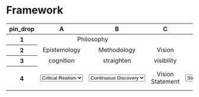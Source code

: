 <head>
<!-- https://github.com/squidfunk/mkdocs-material/discussions/4797 -->
<!-- * instead of extra.css additional styles can be referenced just for this page in the style tag -->
  <style> 
  .md-grid {
    max-width: initial;
  }
  </style>

  <link href="https://fonts.googleapis.com/css2?family=Material+Symbols+Outlined" rel="stylesheet" />
</head>

# Framework

<table>
  <thead>
   <tr>
     <th scope="column"><span class="material-symbols-outlined">
pin_drop
</span></th>
     <th style ="text-align: center">A</th>
     <th style ="text-align: center">B</th>
     <th style ="text-align: center">C</th>
     <th style ="text-align: center">D</th>
     <th style ="text-align: center">E</th>
     <th style ="text-align: center">F</th>
     <th style ="text-align: center">G</th>
     <th style ="text-align: center">H</th>
     <th style ="text-align: center">I</th>
     <th style ="text-align: center">J</th>
     <th style ="text-align: center">K</th>
     <th style ="text-align: center">L</th>
     <th style ="text-align: center">M</th>
     <th style ="text-align: center">N</th>
   </tr>
  </thead>
  <tbody>
   <tr>
     <th scope ="row">1</th>
     <td colspan="2" style ="text-align: center" >Philosophy</td>
     <td colspan="3" style ="text-align: center" >Scope</td>
     <td colspan="2" style ="text-align: center" >Project</td>
     <td colspan="4" style ="text-align: center" >Growth</td>
     <td colspan="2" style ="text-align: center" >Maturity</td>
     <td colspan="1"  style ="text-align: center; font-weight: bold">Decline</td>
   </tr>
   <tr>
     <th scope ="row">2</th>
     <td style ="text-align: center">Epistemology</td>
     <td style ="text-align: center">Methodology</td>
     <td style ="text-align: center">Vision</td>
     <td style ="text-align: center">Strategy</td>
     <td style ="text-align: center">Needs</td>
     <td style ="text-align: center">Structure</td>
     <td style ="text-align: center">Steering</td>
     <td style ="text-align: center">Discover</td>
     <td style ="text-align: center">Define</td>
     <td style ="text-align: center">Develop</td>
     <td style ="text-align: center">Deliver</td>
     <td style ="text-align: center">Research</td>
     <td style ="text-align: center">Improve</td>
     <td style ="text-align: center">End-of-Life</td>
   </tr>
   <tr>
     <th scope ="row">3</th>
     <td style ="text-align: center"><span class="material-symbols-outlined">
cognition
</span></td>
     <td style="text-align: center"><span class="material-symbols-outlined">
straighten
</span></td>
     <td style ="text-align: center"><span class="material-symbols-outlined">
visibility
</span></td>
     <td style ="text-align: center"><span class="material-symbols-outlined">
schema
</span></td>
     <td style ="text-align: center"><span class="material-symbols-outlined">
format_list_numbered
</span></td>
     <td style ="text-align: center"><span class="material-symbols-outlined">
settings
</span></td>
     <td style ="text-align: center"><span class="material-symbols-outlined">
groups
</span></td>
     <td style ="text-align: center"><span class="material-symbols-outlined">
search
</span></td>
     <td style ="text-align: center"><span class="material-symbols-outlined">
shape_line
</span></td>
     <td style ="text-align: center"><span class="material-symbols-outlined">
code
</span></td>
     <td style ="text-align: center"><span class="material-symbols-outlined">
new_releases
</span></td>
     <td style ="text-align: center"><span class="material-symbols-outlined">
science
</span></td>
     <td style ="text-align: center"><span class="material-symbols-outlined">
construction
</span></td>
     <td style ="text-align: center"><span class="material-symbols-outlined">
line_end_circle
</span></td>
   </tr>
<tr>
     <th scope ="row">4</th>
     <td style ="text-align: center"><select>
        <option><a href="\assets\cr_shortguide_221004.pdf">Critical Realism</a></option>
        <option>Diataxis</option>
        </select></td>
     <td style ="text-align: center"><select>
        <option><a href="https://youtu.be/yNCcQODWYh0">Continuous Discovery</a></option>
        <option>Docs as Code</option>
        </select></td>
     <td style ="text-align: center">Vision Statement</td>
     <td style ="text-align: center"><select>
        <option>Strategy Brief</option>
        <option>Principles</option>
        <option>Playbook</option>
        </select></td> 
     <td style ="text-align: center">Risk Register</td>
     <td style ="text-align: center">RACI</td>
     <td style ="text-align: center">Project Control Group</td>
     <td style ="text-align: center"><select>
        <option>Opportunity Solution Tree</option>
        <option>Charter User Program</option>
        <option>Personas</option>
        <option>Prototypes</option>
        </select></td>
     <td style ="text-align: center">Product Brief</td>
     <td style ="text-align: center">Release Plan</td>
     <td style ="text-align: center">Launch Plan</td>
     <td style ="text-align: center">Experiments</td>
     <td style ="text-align: center"><a href="https://matthewstrom.com/writing/responsive-roadmaps/">Responsive Roadmap</a></td>
     <td style ="text-align: center">Decommission Plan</td>
   </tr>
  </tbody>
</table>

<!-- <embed src="/assets/cr_shortguide_221004.pdf" width="500" height="375"
 type="application/pdf"> -->

 <!-- <object data="/assets/cr_shortguide_221004.pdf" type="application/pdf">
    <iframe src="https://docs.google.com/viewer?url=/assets/cr_shortguide_221004.pdf&embedded=true" height="100%" width="100%"></iframe>
</object> -->

<!-- <div style="padding-bottom:56.25%; position:relative; display:block; width: 100%">
  <iframe width="100%" height="100%"
    src="/assets/cr_shortguide_221004.pdf"
    frameborder="0" allowfullscreen="" style="position:absolute; top:0; left: 0">
  </iframe>
</div> -->
